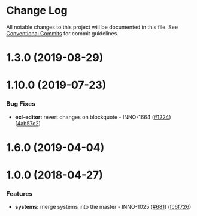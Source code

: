 # Change Log

All notable changes to this project will be documented in this file.
See [Conventional Commits](https://conventionalcommits.org) for commit guidelines.

<a name="1.3.0"></a>
# 1.3.0 (2019-08-29)



<a name="1.10.0"></a>
# 1.10.0 (2019-07-23)


### Bug Fixes

* **ecl-editor:** revert changes on blockquote - INNO-1664 ([#1224](https://github.com/ec-europa/europa-component-library/issues/1224)) ([4ab57c2](https://github.com/ec-europa/europa-component-library/commit/4ab57c2))



<a name="1.6.0"></a>
# 1.6.0 (2019-04-04)



<a name="1.0.0"></a>
# 1.0.0 (2018-04-27)


### Features

* **systems:** merge systems into the master - INNO-1025 ([#681](https://github.com/ec-europa/europa-component-library/issues/681)) ([fc6f726](https://github.com/ec-europa/europa-component-library/commit/fc6f726))
